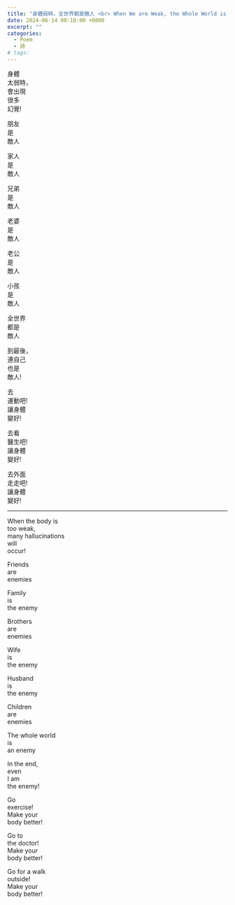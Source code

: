 ```yaml
---
title: "身體弱時，全世界都是敵人 <br> When We are Weak, the Whole World is Our Enemy"
date: 2024-06-14 00:10:00 +0800
excerpt: ""
categories:
  - Poem
  - 詩
# tags:
---
```


身體  
太弱時，  
會出現  
很多  
幻覺!

朋友  
是  
敵人

家人  
是  
敵人

兄弟  
是  
敵人

老婆  
是  
敵人

老公  
是  
敵人

小孩  
是  
敵人

全世界  
都是  
敵人

到最後，  
連自己  
也是  
敵人!

去  
運動吧!  
讓身體  
變好!

去看  
醫生吧!  
讓身體  
變好!

去外面  
走走吧!  
讓身體  
變好!

---

When the body is  
too weak,  
many hallucinations  
will  
occur!

Friends  
are  
enemies

Family  
is  
the enemy

Brothers  
are  
enemies

Wife  
is  
the enemy

Husband  
is  
the enemy

Children  
are  
enemies

The whole world  
is  
an enemy

In the end,  
even  
I am  
the enemy!

Go  
exercise!  
Make your  
body better!

Go to  
the doctor!  
Make your  
body better!

Go for a walk  
outside!  
Make your  
body better!

